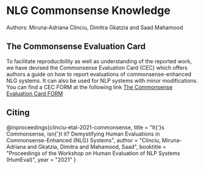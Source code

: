 # NLG Commonsense Knowledge

Authors: Miruna-Adriana Clinciu, Dimitra Gkatzia and Saad Mahamood

## The Commonsense Evaluation Card 
To facilitate reproducibility as well as understanding of the reported work, we have devised the Commonsense Evaluation Card (CEC) which offers authors a guide on how to report evaluations of commonsense-enhanced NLG systems. It can also be used for NLP systems with minor modifications.
You can find a CEC FORM at the following link [The Commonsense Evaluation Card FORM](https://nlgknowledge.github.io/commonsense/)

## Citing

@inproceedings{clinciu-etal-2021-commonsense,
    title = "It{'}s Commonsense, isn{'}t it? Demystifying Human Evaluations in Commonsense-Enhanced {NLG} Systems",
    author = "Clinciu, Miruna-Adriana  and  Gkatzia, Dimitra  and   Mahamood, Saad",
    booktitle = "Proceedings of the Workshop on Human Evaluation of NLP Systems (HumEval)",
    year = "2021"
}

